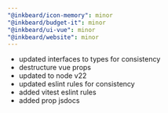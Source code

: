 ```yaml
---
"@inkbeard/icon-memory": minor
"@inkbeard/budget-it": minor
"@inkbeard/ui-vue": minor
"@inkbeard/website": minor
---
```


- updated interfaces to types for consistency
- destructure vue props
- updated to node v22
- updated eslint rules for consistency
- added vitest eslint rules
- added prop jsdocs
